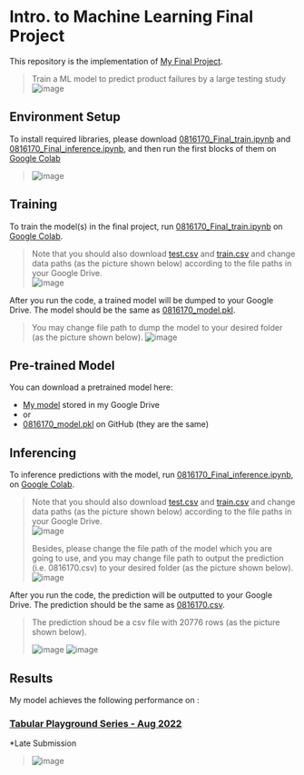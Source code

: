 # Intro. to Machine Learning Final Project

This repository is the implementation of [My Final Project](https://docs.google.com/presentation/d/15d4W_8GFks4Mqmf4kvmTxYC8tJv-KNg6c8rQrlccEWM/edit#slide=id.g61dd2f3d9d_2_83). 

>Train a ML model to predict product failures by a large testing study
>![image](https://user-images.githubusercontent.com/73321093/211354178-0e9fe753-3f2e-4c9e-9a2b-e61c15a65b40.png)


## Environment Setup

To install required libraries, 
please download [0816170_Final_train.ipynb](https://github.com/sonicokuo/Machine-Learning-Project/blob/master/0816170_Final_train.ipynb) and 
[0816170_Final_inference.ipynb](https://github.com/sonicokuo/Machine-Learning-Project/blob/master/0816170_Final_inference.ipynb), 
and then run the first blocks of them on [Google Colab](https://colab.research.google.com/)

>![image](https://user-images.githubusercontent.com/73321093/211354767-61a183ec-818c-4a3a-8382-8e5c18291089.png)

## Training

To train the model(s) in the final project, run 
[0816170_Final_train.ipynb](https://github.com/sonicokuo/Machine-Learning-Project/blob/master/0816170_Final_train.ipynb) on 
[Google Colab](https://colab.research.google.com/).

>Note that you should also download [test.csv](https://github.com/sonicokuo/Machine-Learning-Project/blob/master/test.csv) and 
[train.csv](https://github.com/sonicokuo/Machine-Learning-Project/blob/master/train.csv) and change data paths (as the picture shown below) according to the file paths in your Google Drive.  
>![image](https://user-images.githubusercontent.com/73321093/211357749-9d256e73-6dfd-4f89-8a31-2d81f0218652.png)

After you run the code, a trained model will be dumped to your Google Drive.
The model should be the same as [0816170_model.pkl](https://github.com/sonicokuo/Machine-Learning-Project/blob/master/0816170_model.pkl).
>You may change file path to dump the model to your desired folder (as the picture shown below).
>![image](https://user-images.githubusercontent.com/73321093/211359735-dcfd3f5c-2dc0-44a5-b40d-a2693424d923.png)

## Pre-trained Model

You can download a pretrained model here:

- [My model](https://drive.google.com/file/d/1yeSTK_EhuhrMZyoYPtWmcT_G8WK3QmT-/view?usp=sharing) stored in my Google Drive
- or
- [0816170_model.pkl](https://github.com/sonicokuo/Machine-Learning-Project/blob/master/0816170_model.pkl) on GitHub (they are the same)

## Inferencing

To inference predictions with the model, run 
[0816170_Final_inference.ipynb](https://github.com/sonicokuo/Machine-Learning-Project/blob/master/0816170_Final_inference.ipynb), 
on [Google Colab](https://colab.research.google.com/).


>Note that you should also download [test.csv](https://github.com/sonicokuo/Machine-Learning-Project/blob/master/test.csv) and 
[train.csv](https://github.com/sonicokuo/Machine-Learning-Project/blob/master/train.csv) and change data paths (as the picture shown below) according to the file paths in your Google Drive.  
>![image](https://user-images.githubusercontent.com/73321093/211357749-9d256e73-6dfd-4f89-8a31-2d81f0218652.png)
>
>Besides, please change the file path of the model which you are going to use, and you may change file path to output the prediction (i.e. 0816170.csv) to your desired folder (as the picture shown below).
>![image](https://user-images.githubusercontent.com/73321093/211361906-bb7ae4b1-8b55-4d4f-86a6-3e31fe227c7b.png)


After you run the code, the prediction will be outputted to your Google Drive.
The prediction should be the same as [0816170.csv](https://github.com/sonicokuo/Machine-Learning-Project/blob/master/0816170.csv).
>The prediction shoud be a csv file with 20776 rows (as the picture shown below).
>
>![image](https://user-images.githubusercontent.com/73321093/211368328-4ac645f5-85b9-4568-bf00-ac028e7f1bc8.png) 
![image](https://user-images.githubusercontent.com/73321093/211367826-ed062569-a2d9-4b37-9314-6406064a125e.png)





## Results

My model achieves the following performance on :

### [Tabular Playground Series - Aug 2022](https://www.kaggle.com/competitions/tabular-playground-series-aug-2022)
*Late Submission

>![image](https://user-images.githubusercontent.com/73321093/211366222-303a3c52-c6ab-49af-8da2-9bbc7f8a1746.png)
